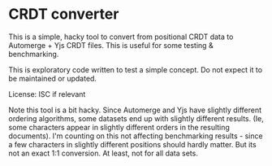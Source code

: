 # CRDT converter

This is a simple, hacky tool to convert from positional CRDT data to Automerge + Yjs CRDT files. This is useful for some testing & benchmarking.

This is exploratory code written to test a simple concept. Do not expect it to be maintained or updated.

License: ISC if relevant

Note this tool is a bit hacky. Since Automerge and Yjs have slightly different ordering algorithms, some datasets end up with slightly different results. (Ie, some characters appear in slightly different orders in the resulting documents). I'm counting on this not affecting benchmarking results - since a few characters in slightly different positions should hardly matter. But its not an exact 1:1 conversion. At least, not for all data sets.
